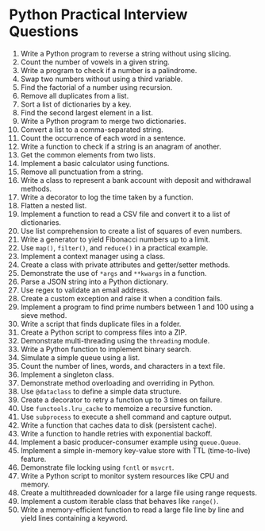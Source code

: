 # Python Practical Interview Questions

1. Write a Python program to reverse a string without using slicing.  
2. Count the number of vowels in a given string.  
3. Write a program to check if a number is a palindrome.  
4. Swap two numbers without using a third variable.  
5. Find the factorial of a number using recursion.  
6. Remove all duplicates from a list.  
7. Sort a list of dictionaries by a key.  
8. Find the second largest element in a list.  
9. Write a Python program to merge two dictionaries.  
10. Convert a list to a comma-separated string.  
11. Count the occurrence of each word in a sentence.  
12. Write a function to check if a string is an anagram of another.  
13. Get the common elements from two lists.  
14. Implement a basic calculator using functions.  
15. Remove all punctuation from a string.
16. Write a class to represent a bank account with deposit and withdrawal methods.  
17. Write a decorator to log the time taken by a function.  
18. Flatten a nested list.  
19. Implement a function to read a CSV file and convert it to a list of dictionaries.  
20. Use list comprehension to create a list of squares of even numbers.  
21. Write a generator to yield Fibonacci numbers up to a limit.  
22. Use `map()`, `filter()`, and `reduce()` in a practical example.  
23. Implement a context manager using a class.  
24. Create a class with private attributes and getter/setter methods.  
25. Demonstrate the use of `*args` and `**kwargs` in a function.  
26. Parse a JSON string into a Python dictionary.  
27. Use regex to validate an email address.  
28. Create a custom exception and raise it when a condition fails.  
29. Implement a program to find prime numbers between 1 and 100 using a sieve method.  
30. Write a script that finds duplicate files in a folder.  
31. Create a Python script to compress files into a ZIP.  
32. Demonstrate multi-threading using the `threading` module.  
33. Write a Python function to implement binary search.  
34. Simulate a simple queue using a list.  
35. Count the number of lines, words, and characters in a text file.  
36. Implement a singleton class.  
37. Demonstrate method overloading and overriding in Python.  
38. Use `@dataclass` to define a simple data structure.  
39. Create a decorator to retry a function up to 3 times on failure.  
40. Use `functools.lru_cache` to memoize a recursive function.  
41. Use `subprocess` to execute a shell command and capture output.  
42. Write a function that caches data to disk (persistent cache).  
43. Write a function to handle retries with exponential backoff.  
44. Implement a basic producer-consumer example using `queue.Queue`.  
45. Implement a simple in-memory key-value store with TTL (time-to-live) feature.  
46. Demonstrate file locking using `fcntl` or `msvcrt`.  
47. Write a Python script to monitor system resources like CPU and memory.  
48. Create a multithreaded downloader for a large file using range requests.  
49. Implement a custom iterable class that behaves like `range()`.  
50. Write a memory-efficient function to read a large file line by line and yield lines containing a keyword.  

